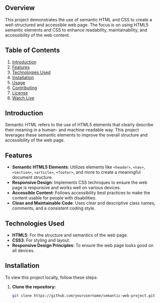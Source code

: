 ## Overview
This project demonstrates the use of semantic HTML and CSS to create a well-structured and accessible web page. The focus is on using HTML5 semantic elements and CSS to enhance readability, maintainability, and accessibility of the web content.

## Table of Contents
1. [Introduction](#introduction)
2. [Features](#features)
3. [Technologies Used](#technologies-used)
4. [Installation](#installation)
5. [Usage](#usage)
6. [Contributing](#contributing)
7. [<a href="https://github.com/Piyush-Goyal-Github/TR103SemanticWeb/blob/main/LICENSE">License<a>](#license)
8. <a href="http://127.0.0.1:5500/Display/index.html" target=_blank>Watch Live</a>

## Introduction
Semantic HTML refers to the use of HTML5 elements that clearly describe their meaning in a human- and machine-readable way. This project leverages these semantic elements to improve the overall structure and accessibility of the web page. 

## Features
- **Semantic HTML5 Elements**: Utilizes elements like `<header>`, `<nav>`, `<section>`, `<article>`, `<footer>`, and more to create a meaningful document structure.
- **Responsive Design**: Implements CSS techniques to ensure the web page is responsive and works well on various devices.
- **Accessible Content**: Follows accessibility best practices to make the content usable for people with disabilities.
- **Clean and Maintainable Code**: Uses clear and descriptive class names, comments, and a consistent coding style.

## Technologies Used
- **HTML5**: For the structure and semantics of the web page.
- **CSS3**: For styling and layout.
- **Responsive Design Principles**: To ensure the web page looks good on all devices.

## Installation
To view this project locally, follow these steps:

1. **Clone the repository:**
   ```bash
   git clone https://github.com/yourusername/semantic-web-project.git
